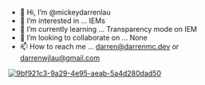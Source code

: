 - 👋 Hi, I’m @mickeydarrenlau
- 👀 I’m interested in ... IEMs
- 🌱 I’m currently learning ... Transparency mode on IEM
- 💞️ I’m looking to collaborate on ... None
- 📫 How to reach me ... darren@darrenmc.dev or darrenwjlau@gmail.com


[![9bf921c3-9a29-4e95-aeab-5a4d280dad50](https://github.com/mickeydarrenlau/mickeydarrenlau/assets/62752664/d8241dd9-be86-4f84-8963-922705942b5c)](https://github.com/Darren-project/obsidian-spotify/)

<!---
mickeydarrenlau/mickeydarrenlau is a ✨ special ✨ repository because its `README.md` (this file) appears on your GitHub profile.
You can click the Preview link to take a look at your changes.
--->
